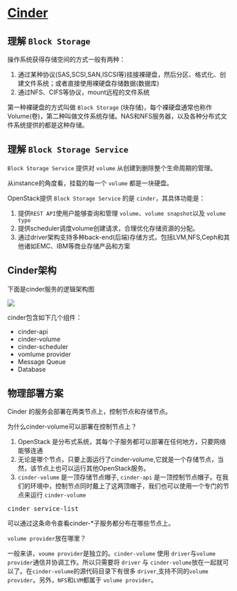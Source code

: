 # [Cinder](http://www.cnblogs.com/CloudMan6/p/5573159.html)
## 理解 `Block Storage`
操作系统获得存储空间的方式一般有两种：

1. 通过某种协议(SAS,SCSI,SAN,ISCSI等)挂接裸硬盘，然后分区、格式化、创建文件系统；或者直接使用裸硬盘存储数据(数据库)
2. 通过NFS、CIFS等协议，mount远程的文件系统

第一种裸硬盘的方式叫做 `Block Storage` (块存储)，每个裸硬盘通常也称作Volume(卷)，第二种叫做文件系统存储。NAS和NFS服务器，以及各种分布式文件系统提供的都是这种存储。

## 理解 `Block Storage Service`

`Block Storage Service` 提供对 `volume` 从创建到删除整个生命周期的管理。

从instance的角度看，挂载的每一个 `volume` 都是一块硬盘。

OpenStack提供 `Block Storage Service` 的是 `cinder`，其具体功能是：

1. 提供`REST API`使用户能够查询和管理 `volume`、`volume snapshot`以及 `volume type`
2. 提供scheduler调度volume创建请求，合理优化存储资源的分配。
3. 通过driver架构支持多种back-end(后端)存储方式，包括LVM,NFS,Ceph和其他诸如EMC、IBM等商业存储产品和方案

## Cinder架构

下面是cinder服务的逻辑架构图

![](http://7xo6kd.com1.z0.glb.clouddn.com/upload-ueditor-image-20160610-1465514629979036483.jpg?_=5573159)

cinder包含如下几个组件：

* cinder-api
* cinder-volume
* cinder-scheduler
* vomlume provider
* Message Queue
* Database

## 物理部署方案

Cinder 的服务会部署在两类节点上，控制节点和存储节点。

为什么cinder-volume可以部署在控制节点上？

1. OpenStack 是分布式系统，其每个子服务都可以部署在任何地方，只要网络能够连通
2. 无论是哪个节点，只要上面运行了cinder-volume,它就是一个存储节点，当然，该节点上也可以运行其他OpenStack服务。
3. `cinder-volume` 是一顶存储节点帽子, `cinder-api` 是一顶控制节点帽子。在我们的环境中，控制节点同时戴上了这两顶帽子，我们也可以使用一个专门的节点来运行 `cinder-volume`

<pre>
cinder service-list
</pre>

可以通过这条命令查看cinder-*子服务都分布在哪些节点上。

`volume provider`放在哪里？

一般来讲，`voume provider`是独立的。`cinder-volume` 使用 `driver`与`volume provider`通信并协调工作。所以只需要将 `driver` 与 `cinder-volume`放在一起就可以了。在`cinder-volume`的源代码目录下有很多 `driver`,支持不同的`volume provider`。另外，`NFS`和`LVM`都属于 `volume provider`。

